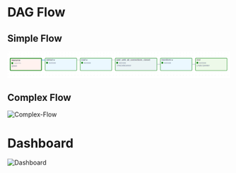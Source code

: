 # DAG Flow
## Simple Flow
![Simple-Flow](dag-flow/simple-flow.png)
## Complex Flow
![Complex-Flow](dag-flow/complex-flow.png)

# Dashboard
![Dashboard](dashboard/dashboard.png)